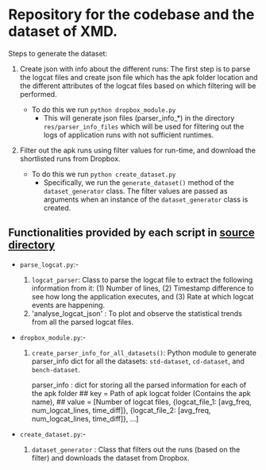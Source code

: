 # Repository for the codebase and the dataset of XMD.

Steps to generate the dataset:
1. Create json with info about the different runs: The first step is to parse the logcat files and create json file which has the apk folder location and the different attributes of the logcat files based on which filtering will be performed.
    - To do this we run `python dropbox_module.py`
        - This will generate json files (parser_info_*) in the directory `res/parser_info_files` which will be used for filtering out the logs of application runs with not sufficient runtimes.

2. Filter out the apk runs using filter values for run-time, and download the shortlisted runs from Dropbox.
    - To do this we run `python create_dataset.py`
        - Specifically, we run the `generate_dataset()` method of the `dataset_generator` class. The filter values are passed as arguments when an instance of the `dataset_generator` class is created. 


## Functionalities provided by each script in [source directory](/src)
- `parse_logcat.py`:-
    1. `logcat_parser`: Class to parse the logcat file to extract the following information from it: (1) Number of lines,  (2) Timestamp difference to see how long the application executes, and (3) Rate at which logcat events are happening.
    2. 'analyse_logcat_json' : To plot and observe the statistical trends from all the parsed logcat files.


- `dropbox_module.py`:-
    1. `create_parser_info_for_all_datasets()`: Python module to generate parser_info dict for all the datasets: `std-dataset`, `cd-dataset`, and `bench-dataset`.

        parser_info : dict for storing all the parsed information for each of the apk folder
                    ## key = Path of apk logcat folder (Contains the apk name), 
                    ## value = [Number of logcat files, {logcat_file_1: [avg_freq, num_logcat_lines, time_diff]}, {logcat_file_2: [avg_freq, num_logcat_lines, time_diff]}, ...]

- `create_dataset.py`:- 
    1. `dataset_generator` : Class that filters out the runs (based on the filter) and downloads the dataset from Dropbox.
